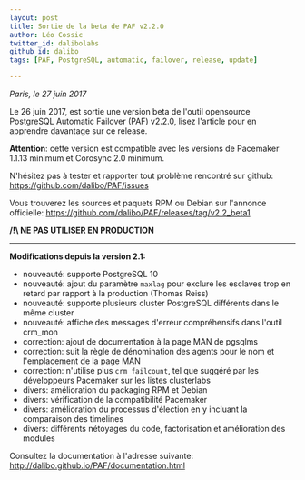 ```yaml
---
layout: post
title: Sortie de la beta de PAF v2.2.0
author: Léo Cossic
twitter_id: dalibolabs
github_id: dalibo
tags: [PAF, PostgreSQL, automatic, failover, release, update]

---
```


*Paris, le 27 juin 2017*


Le 26 juin 2017, est sortie une version beta de l'outil opensource PostgreSQL Automatic Failover (PAF) v2.2.0, lisez l'article pour en apprendre davantage sur ce release.


<!--MORE-->


**Attention**: cette version est compatible avec les versions de Pacemaker 1.1.13 minimum et Corosync 2.0 minimum.

N'hésitez pas à tester et rapporter tout problème rencontré sur github: https://github.com/dalibo/PAF/issues

Vous trouverez les sources et paquets RPM ou Debian sur l'annonce officielle: https://github.com/dalibo/PAF/releases/tag/v2.2_beta1

**/!\ NE PAS UTILISER EN PRODUCTION**

------


__Modifications depuis la version 2.1:__

* nouveauté: supporte PostgreSQL 10
* nouveauté: ajout du paramètre `maxlag` pour exclure les esclaves trop en retard par rapport à la production (Thomas Reiss)
* nouveauté: supporte plusieurs cluster PostgreSQL différents dans le même cluster
* nouveauté: affiche des messages d'erreur compréhensifs dans l'outil crm_mon
* correction: ajout de documentation à la page MAN de pgsqlms
* correction: suit la règle de dénomination des agents pour le nom et l'emplacement de la page MAN
* correction: n'utilise plus `crm_failcount`, tel que suggéré par les développeurs Pacemaker sur les listes clusterlabs
* divers: amélioration du packaging RPM et Debian
* divers: vérification de la compatibilité Pacemaker
* divers: amélioration du processus d'élection en y incluant la comparaison des timelines
* divers: différents nétoyages du code, factorisation et amélioration des modules

Consultez la documentation à l'adresse suivante: http://dalibo.github.io/PAF/documentation.html
